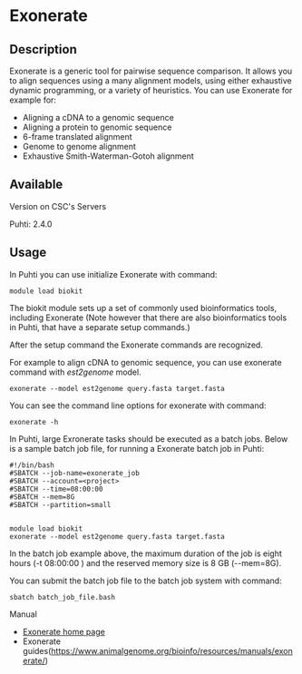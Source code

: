 # Exonerate

## Description

Exonerate is a generic tool for pairwise sequence comparison. It allows you to align sequences using a many alignment models, 
using either exhaustive dynamic programming, or a variety of heuristics. You can use Exonerate for example for:

*   Aligning a cDNA to a genomic sequence
*   Aligning a protein to genomic sequence
*   6-frame translated alignment
*   Genome to genome alignment
*   Exhaustive Smith-Waterman-Gotoh alignment

## Available
Version on CSC's Servers

Puhti: 2.4.0

## Usage

In Puhti you can use initialize Exonerate with command:
```text
module load biokit
```
The biokit module sets up a set of commonly used bioinformatics tools, including Exonerate 
(Note however that there are also bioinformatics tools in Puhti, that have a separate setup commands.)

After the setup command the Exonerate commands are recognized.

For example to align cDNA to genomic sequence, you can use exonerate command with _est2genome_ model.
```text
exonerate --model est2genome query.fasta target.fasta
```
You can see the command line options for exonerate with command:
```text
exonerate -h
```
 
In Puhti, large Exronerate tasks should be executed as a batch jobs. Below is a sample batch job file, for running a 
Exonerate batch job in Puhti:

```text
#!/bin/bash
#SBATCH --job-name=exonerate_job
#SBATCH --account=<project>
#SBATCH --time=08:00:00
#SBATCH --mem=8G
#SBATCH --partition=small


module load biokit
exonerate --model est2genome query.fasta target.fasta
```

In the batch job example above, the maximum duration of the job is eight hours (-t 08:00:00 ) and the reserved memory size is 8 GB (--mem=8G).

You can submit the batch job file to the batch job system with command:
```text
sbatch batch_job_file.bash
```

Manual

*   [Exonerate home page](https://github.com/nathanweeks/exonerate)
*   Exonerate guides(https://www.animalgenome.org/bioinfo/resources/manuals/exonerate/)

